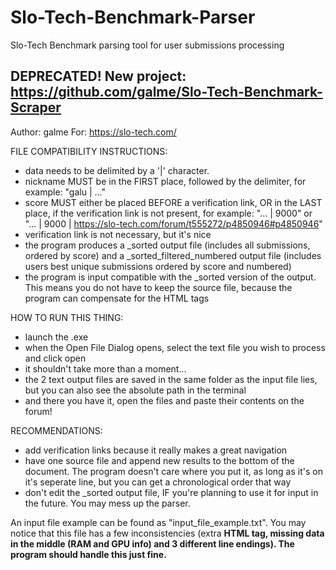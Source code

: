 # Slo-Tech-Benchmark-Parser
Slo-Tech Benchmark parsing tool for user submissions processing

DEPRECATED!
New project: https://github.com/galme/Slo-Tech-Benchmark-Scraper
--------------------------------------------------

Author: galme
For: https://slo-tech.com/

FILE COMPATIBILITY INSTRUCTIONS:
- data needs to be delimited by a '|' character.
- nickname MUST be in the FIRST place, followed by the delimiter, for example: "galu | ..."
- score MUST either be placed BEFORE a verification link, OR in the LAST place, if the verification link is not present, for example: "... | 9000" or "... | 9000 | https://slo-tech.com/forum/t555272/p4850946#p4850946"
- verification link is not necessary, but it's nice
- the program produces a _sorted output file (includes all submissions, ordered by score) and a _sorted_filtered_numbered output file (includes users best unique submissions ordered by score and numbered)
- the program is input compatible with the _sorted version of the output. This means you do not have to keep the source file, because the program can compensate for the HTML tags

HOW TO RUN THIS THING:
- launch the .exe
- when the Open File Dialog opens, select the text file you wish to process and click open
- it shouldn't take more than a moment...
- the 2 text output files are saved in the same folder as the input file lies, but you can also see the absolute path in the terminal
- and there you have it, open the files and paste their contents on the forum!

RECOMMENDATIONS:
- add verification links because it really makes a great navigation
- have one source file and append new results to the bottom of the document. The program doesn't care where you put it, as long as it's on it's seperate line, but you can get a chronological order that way
- don't edit the _sorted output file, IF you're planning to use it for input in the future. You may mess up the parser.


An input file example can be found as "input_file_example.txt".
You may notice that this file has a few inconsistencies (extra <strong> HTML tag, missing data in the middle (RAM and GPU info) and 3 different line endings). The program should handle this just fine.